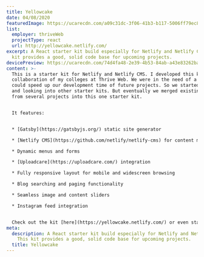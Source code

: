 ```yaml
---
title: Yellowcake
date: 04/08/2020
featuredImage: https://ucarecdn.com/a09c31dc-3f06-41b3-b117-5006ff79ec83/
list:
  employer: thriveWeb
  projectType: react
  url: http://yellowcake.netlify.com/
excerpt: A React starter kit build especially for Netlify and Netlify CMS. This
  kit provides a good, solid code base for upcoming projects.
devicePreview: https://ucarecdn.com/74d4fa48-2e39-4b53-84ab-a43e83262ba0/
content: >-
  This is a starter kit for Netlify and Netlify CMS. I developed this kit in
  collaboration of my colleges at Thrive Web. We were in the need of a kit that
  could speed up our development time of future projects. So we started thinking
  and looking into other starter kits. But eventually we merged existing code
  from several projects into this one starter kit.


  It features:


  * [Gatsby](https://gatsbyjs.org/) static site generator

  * [Netlify CMS](https://github.com/netlify/netlify-cms) for content management

  * Dynamic menus and forms

  * [Uploadcare](https://uploadcare.com/) integration

  * Fully responsive layout for mobile and widescreen browsing

  * Blog searching and paging functionality

  * Seamless image and content sliders

  * Instagram feed integration


  Check out the kit [here](https://yellowcake.netlify.com/) or even start your own project with it by grabbing a copy from [GitHub](https://github.com/thriveweb/yellowcake).
meta:
  description: A React starter kit build especially for Netlify and Netlify CMS.
    This kit provides a good, solid code base for upcoming projects.
  title: Yellowcake
---
```

